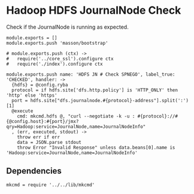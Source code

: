 
# Hadoop HDFS JournalNode Check

Check if the JournalNode is running as expected.

    module.exports = []
    module.exports.push 'masson/bootstrap'

    # module.exports.push (ctx) ->
    #   require('../core_ssl').configure ctx
    #   require('./index').configure ctx

    module.exports.push name: 'HDFS JN # Check SPNEGO', label_true: 'CHECKED', handler: ->
      {hdfs} = @config.ryba
      protocol = if hdfs.site['dfs.http.policy'] is 'HTTP_ONLY' then 'http' else 'https'
      port = hdfs.site["dfs.journalnode.#{protocol}-address"].split(':')[1]
      @execute
        cmd: mkcmd.hdfs @, "curl --negotiate -k -u : #{protocol}://#{@config.host}:#{port}/jmx?qry=Hadoop:service=JournalNode,name=JournalNodeInfo"
      , (err, executed, stdout) ->
        throw err if err
        data = JSON.parse stdout
        throw Error "Invalid Response" unless data.beans[0].name is 'Hadoop:service=JournalNode,name=JournalNodeInfo'

## Dependencies

    mkcmd = require '../../lib/mkcmd'
